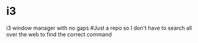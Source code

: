 # i3
i3 window manager with no gaps
#Just a repo so I don't have to search all over the web to find the correct command
